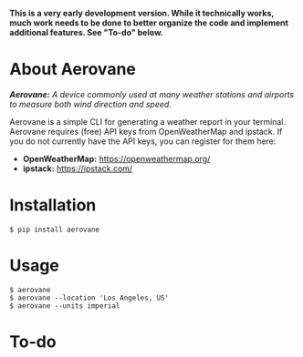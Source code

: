 **This is a very early development version. While it technically works, much work needs to be done to better 
organize the code and implement additional features. See "To-do" below.**

About Aerovane
==============

_**Aerovane:**_ _A device commonly used at many weather stations and airports to measure both wind direction and
 speed._

Aerovane is a simple CLI for generating a weather report in your terminal. Aerovane requires (free) API keys from 
OpenWeatherMap and ipstack. If you do not currently have the API keys, you can register for them here:

* **OpenWeatherMap:** https://openweathermap.org/
* **ipstack:** https://ipstack.com/


Installation
============

    $ pip install aerovane


Usage
=====

    $ aerovane
    $ aerovane --location 'Los Angeles, US'
    $ aerovane --units imperial

To-do
====

